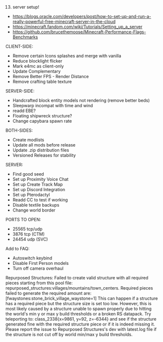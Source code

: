 13. server setup!
- https://blogs.oracle.com/developers/post/how-to-set-up-and-run-a-really-powerful-free-minecraft-server-in-the-cloud
- https://minecraft.fandom.com/wiki/Tutorials/Setting_up_a_server
- https://github.com/brucethemoose/Minecraft-Performance-Flags-Benchmarks

CLIENT-SIDE:
- Remove certain Icons splashes and merge with vanilla
- Reduce blocklight flicker
- Mark e4mc as client-only
- Update Complementary
- Remove Better FPS - Render Distance
- Remove crafting table texture


SERVER-SIDE:
- Handcrafted block entity models not rendering (remove better beds)
- Sleepwarp incompat with time and wind
- readd EBE?
- Floating shipwreck structure?
- Change capybara spawn rate


BOTH-SIDES:
- Create modlists
- Update all mods before release
- Update .zip distribution files
- Versioned Releases for stability

SERVER:
- Find good seed
- Set up Proximity Voice Chat
- Set up Create Track Map
- Set up Discord Integration
- Set up Pterodactyl
- Readd CC to test if working
- Disable textile backups
- Change world border

PORTS TO OPEN:
- 25565 tcp/udp
- 3876 tcp (CTM)
- 24454 udp (SVC)

Add to FAQ:
- Autoswitch keybind
- Disable First Person models
- Turn off camera overhaul

Repurposed Structures: Failed to create valid structure with all required pieces starting from this pool file: repurposed_structures:villages/mountains/town_centers. Required pieces failed to generate the required amount are: [fwaystones:stone_brick_village_waystone=1]
  This can happen if a structure has a required piece but the structure size is set too low.
  However, this is most likely caused by a structure unable to spawn properly due to hitting the world's min y or max y build thresholds or a broken RS datapack.
  Try teleporting to: class_2338{x=9861, y=92, z=-6344} and see if the structure generated fine with the required structure piece or if it is indeed missing it.
  Please report the issue to Repurposed Structures's dev with latest.log file if the structure is not cut off by world min/max y build thresholds.
